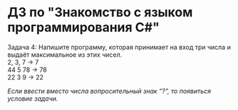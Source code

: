 # ДЗ по "Знакомство с языком программирования С#"
Задача 4: Напишите программу, которая принимает на вход три числа и выдаёт максимальное из этих чисел.  
2, 3, 7 -> 7  
44 5 78 -> 78  
22 3 9 -> 22  
  
*Если ввести вместо числа вопросительный знак “?”, то появиться условие задачи.*